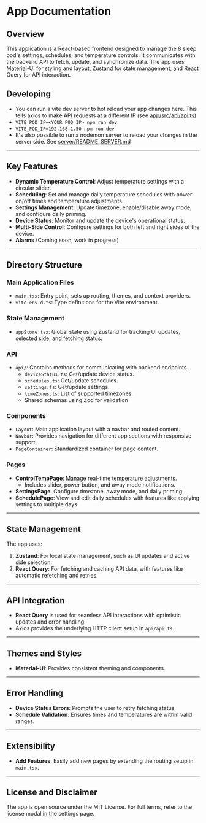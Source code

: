 # App Documentation

## Overview
This application is a React-based frontend designed to manage the 8 sleep pod's settings, schedules, and temperature controls. 
It communicates with the backend API to fetch, update, and synchronize data. 
The app uses Material-UI for styling and layout, Zustand for state management, and React Query for API interaction.


## Developing
- You can run a vite dev server to hot reload your app changes here. This tells axios to make API requests at a different IP (see [app/src/api/api.ts](app/src/api/api.ts))
- `VITE_POD_IP=<YOUR_POD_IP> npm run dev`
- `VITE_POD_IP=192.168.1.50 npm run dev`
- It's also possible to run a nodemon server to reload your changes in the server side. See [server/README_SERVER.md](../server/README_SERVER.md)

---

## Key Features
- **Dynamic Temperature Control**: Adjust temperature settings with a circular slider.
- **Scheduling**: Set and manage daily temperature schedules with power on/off times and temperature adjustments.
- **Settings Management**: Update timezone, enable/disable away mode, and configure daily priming.
- **Device Status**: Monitor and update the device's operational status.
- **Multi-Side Control**: Configure settings for both left and right sides of the device.
- **Alarms** (Coming soon, work in progress)
---

## Directory Structure

### **Main Application Files**
- `main.tsx`: Entry point, sets up routing, themes, and context providers.
- `vite-env.d.ts`: Type definitions for the Vite environment.

### **State Management**
- `appStore.tsx`: Global state using Zustand for tracking UI updates, selected side, and fetching status.

### **API**
- `api/`: Contains methods for communicating with backend endpoints.
    - `deviceStatus.ts`: Get/update device status.
    - `schedules.ts`: Get/update schedules.
    - `settings.ts`: Get/update settings.
    - `timeZones.ts`: List of supported timezones.
    - Shared schemas using Zod for validation

### **Components**
- `Layout`: Main application layout with a navbar and routed content.
- `Navbar`: Provides navigation for different app sections with responsive support.
- `PageContainer`: Standardized container for page content.

### **Pages**
- **ControlTempPage**: Manage real-time temperature adjustments.
    - Includes slider, power button, and away mode notifications.
- **SettingsPage**: Configure timezone, away mode, and daily priming.
- **SchedulePage**: View and edit daily schedules with features like applying settings to multiple days.

---

## State Management
The app uses:
1. **Zustand**: For local state management, such as UI updates and active side selection.
2. **React Query**: For fetching and caching API data, with features like automatic refetching and retries.

---

## API Integration
- **React Query** is used for seamless API interactions with optimistic updates and error handling.
- Axios provides the underlying HTTP client setup in `api/api.ts`.

--- 

## Themes and Styles
- **Material-UI**: Provides consistent theming and components.

---

## Error Handling
- **Device Status Errors**: Prompts the user to retry fetching status.
- **Schedule Validation**: Ensures times and temperatures are within valid ranges.

---

## Extensibility
- **Add Features**: Easily add new pages by extending the routing setup in `main.tsx`.

---

## License and Disclaimer
The app is open source under the MIT License. For full terms, refer to the license modal in the settings page.
